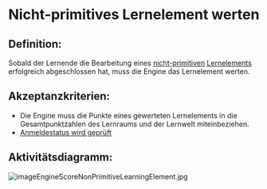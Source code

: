 # Nicht-primitives Lernelement werten


## Definition:

Sobald der Lernende die Bearbeitung eines [nicht-primitiven](Nicht-Primitives-Lernelement-GE.md) [Lernelements](Lernelement-GE.md) erfolgreich abgeschlossen hat, muss die Engine das Lernelement werten.


## Akzeptanzkriterien:

- Die Engine muss die Punkte eines gewerteten Lernelements in die Gesamtpunktzahlen des Lernraums und der Lernwelt miteinbeziehen.
- [Anmeldestatus wird geprüft](EWE0021.md)

## Aktivitätsdiagramm:

![imageEngineScoreNonPrimitiveLearningElement.jpg](imageEngineScoreNonPrimitiveLearningElement.jpg)
